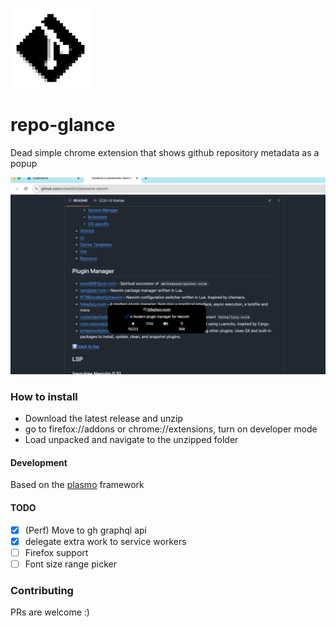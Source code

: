 ![Icon](assets/icon.png)

# repo-glance

Dead simple chrome extension that shows github repository metadata as a popup

![Screenshot](assets/screenshot_2.png)

### How to install

- Download the latest release and unzip
- go to firefox://addons or chrome://extensions, turn on developer mode
- Load unpacked and navigate to the unzipped folder

#### Development

Based on the [plasmo](https://docs.plasmo.com) framework

#### TODO

- [x] (Perf) Move to gh graphql api
- [x] delegate extra work to service workers
- [ ] Firefox support
- [ ] Font size range picker

### Contributing

PRs are welcome :)

